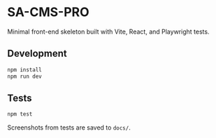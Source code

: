 # SA-CMS-PRO

Minimal front-end skeleton built with Vite, React, and Playwright tests.

## Development

```bash
npm install
npm run dev
```

## Tests

```bash
npm test
```

Screenshots from tests are saved to `docs/`.

